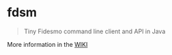 # fdsm
> Tiny Fidesmo command line client and API in Java

More information in the [WIKI](https://github.com/fidesmo/fdsm/wiki)

